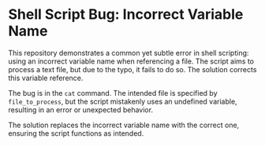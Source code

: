 # Shell Script Bug: Incorrect Variable Name

This repository demonstrates a common yet subtle error in shell scripting: using an incorrect variable name when referencing a file.  The script aims to process a text file, but due to the typo, it fails to do so. The solution corrects this variable reference.

The bug is in the `cat` command.  The intended file is specified by `file_to_process`, but the script mistakenly uses an undefined variable, resulting in an error or unexpected behavior.

The solution replaces the incorrect variable name with the correct one, ensuring the script functions as intended.
